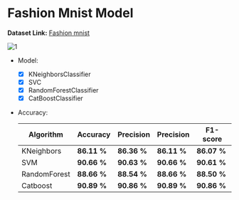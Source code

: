 # Fashion Mnist Model

  **Dataset Link:** [Fashion mnist]( https://www.kaggle.com/zalando-research/fashionmnist)

  ![1](https://user-images.githubusercontent.com/88143329/152865198-7a544b54-471f-4bc8-9f85-7c0aade6b3a0.png)



  - Model:

    - [x]  KNeighborsClassifier
    - [x]  SVC
    - [x]  RandomForestClassifier
    - [x]  CatBoostClassifier

  - Accuracy:

    Algorithm | Accuracy | Precision | Precision | F1-score |
    ------------- | ------------- | ------------- | ------------- | ------------- |
    KNeighbors | **86.11 %** | **86.36 %** | **86.11 %**  | **86.07 %** | 
    SVM | **90.66 %** | **90.63 %** | **90.66 %**  | **90.61 %** |
    RandomForest | **88.66 %** | **88.54 %** | **88.66 %**  | **88.50 %** |
    Catboost | **90.89 %** | **90.86 %** | **90.89 %**  | **90.86 %** |
    
